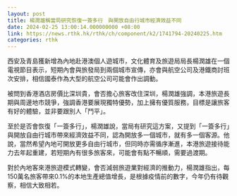 ```yaml
---
layout: post
title: 楊潤雄稱當局研究恢復一簽多行　與開放自由行城市經濟效益不同
date: 2024-02-25 13:00:14.000000000 +08:00
link: https://news.rthk.hk/rthk/ch/component/k2/1741794-20240225.htm
categories: rthk
---
```


西安及青島獲新增為內地赴港澳個人遊城市，文化體育及旅遊局局長楊潤雄在一個電視節目表示，短期內會與旅發局到兩個城市宣傳，亦會與航空公司及港鐵商討班次安排，相信國泰作為大型的航空公司可能會作出調動。

被問到香港酒店房價比深圳貴，會否擔心旅客改住深圳，楊潤雄強調，本港旅遊長期與周邊地市競爭，強調香港要展現獨特優勢，加上擁有優質服務，目標是讓旅客有好的體驗，並非要跟別人「鬥平」。

至於是否會恢復「一簽多行」，楊潤雄說，當局有研究這方案，又提到「一簽多行」與開放自由行城市帶來經濟效益不同，認為開放多一個城市，就有多一個客源。他說，當然希望內地可開放更多自由行城市，但同時亦需循序漸進，本港旅遊接待能力去年起重建，若短期內有很多旅客來，可能會有點不暢順，需要過渡期。

對於內地客來港旅遊模式轉變，會否減弱旅遊業對經濟的推動力，楊潤雄指出，每150萬名旅客帶來0.1%的本地生產總值增長，是根據疫情前的數字，今年仍有待觀察，相信大致相若。
